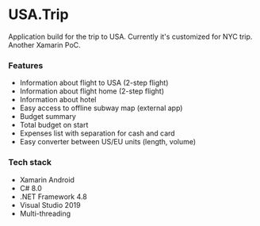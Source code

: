 # USA.Trip
Application build for the trip to USA. Currently it's customized for NYC trip.
Another Xamarin PoC.

### Features
- Information about flight to USA (2-step flight)
- Information about flight home (2-step flight)
- Information about hotel
- Easy access to offline subway map (external app)
- Budget summary
- Total budget on start
- Expenses list with separation for cash and card
- Easy converter between US/EU units (length, volume)

### Tech stack
- Xamarin Android
- C# 8.0
- .NET Framework 4.8
- Visual Studio 2019
- Multi-threading
